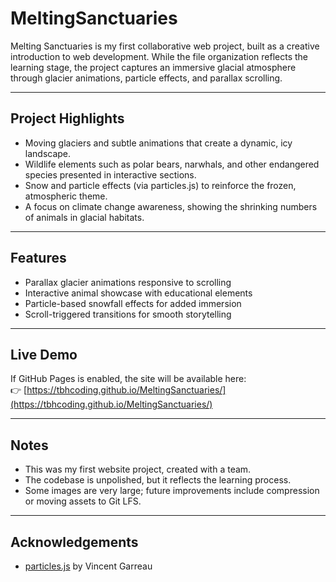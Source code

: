# MeltingSanctuaries

Melting Sanctuaries is my first collaborative web project, built as a creative introduction to web development. While the file organization reflects the learning stage, the project captures an immersive glacial atmosphere through glacier animations, particle effects, and parallax scrolling.

---

## Project Highlights

- Moving glaciers and subtle animations that create a dynamic, icy landscape.  
- Wildlife elements such as polar bears, narwhals, and other endangered species presented in interactive sections.  
- Snow and particle effects (via particles.js) to reinforce the frozen, atmospheric theme.  
- A focus on climate change awareness, showing the shrinking numbers of animals in glacial habitats.  

---

## Features

- Parallax glacier animations responsive to scrolling  
- Interactive animal showcase with educational elements  
- Particle-based snowfall effects for added immersion  
- Scroll-triggered transitions for smooth storytelling  

---

## Live Demo

If GitHub Pages is enabled, the site will be available here:  
👉 [https://tbhcoding.github.io/MeltingSanctuaries/](https://tbhcoding.github.io/MeltingSanctuaries/)

---

## Notes

- This was my first website project, created with a team.  
- The codebase is unpolished, but it reflects the learning process.  
- Some images are very large; future improvements include compression or moving assets to Git LFS.  

---

## Acknowledgements

- [particles.js](https://github.com/VincentGarreau/particles.js) by Vincent Garreau  
